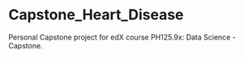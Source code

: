 # Capstone_Heart_Disease
Personal Capstone project for edX course PH125.9x: Data Science - Capstone.
